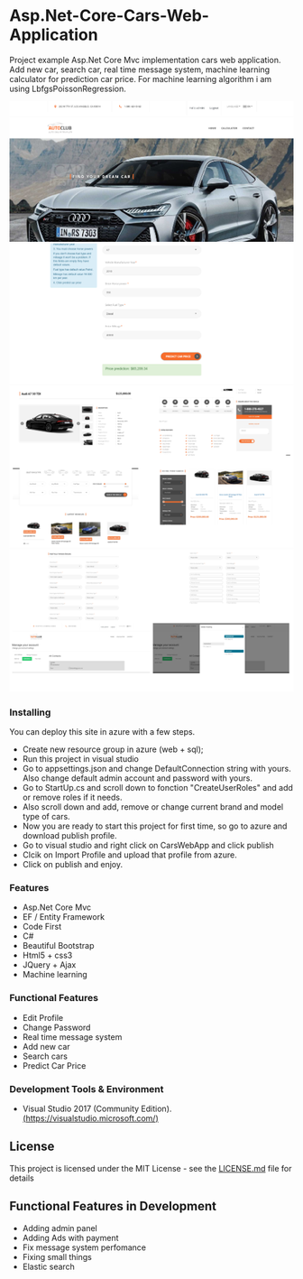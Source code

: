 # Asp.Net-Core-Cars-Web-Application

Project example Asp.Net Core Mvc implementation cars web application.
Add new car, search car, real time message system, machine learning calculator for prediction car price.
For machine learning algorithm i am using LbfgsPoissonRegression.

![inventory](https://github.com/deyanstoyanov10/Cars-Web-Application/blob/master/CarsWebApp/wwwroot/images/main.png)
![inventory](https://github.com/deyanstoyanov10/Cars-Web-Application/blob/master/CarsWebApp/wwwroot/images/calculator.png)
![inventory](https://github.com/deyanstoyanov10/Cars-Web-Application/blob/master/CarsWebApp/wwwroot/images/functionsOne.jpg)
![inventory](https://github.com/deyanstoyanov10/Cars-Web-Application/blob/master/CarsWebApp/wwwroot/images/functionsTwo.jpg)


### Installing

You can deploy this site in azure with a few steps.

* Create new resource group in azure (web + sql);
* Run this project in visual studio
* Go to appsettings.json and change DefaultConnection string with yours. Also change default admin account and password with yours.
* Go to StartUp.cs and scroll down to fonction "CreateUserRoles" and add or remove roles if it needs.
* Also scroll down and add, remove or change current brand and model type of cars.
* Now you are ready to start this project for first time, so go to azure and download publish profile.
* Go to visual studio and right click on CarsWebApp and click publish
* Clcik on Import Profile and upload that profile from azure.
* Click on publish and enjoy.

### Features

* Asp.Net Core Mvc
* EF / Entity Framework
* Code First
* C#
* Beautiful Bootstrap
* Html5 + css3
* JQuery + Ajax
* Machine learning

### Functional Features

* Edit Profile
* Change Password
* Real time message system
* Add new car
* Search cars
* Predict Car Price

### Development Tools & Environment

* Visual Studio 2017 (Community Edition). [(https://visualstudio.microsoft.com/)](https://visualstudio.microsoft.com/)

## License

This project is licensed under the MIT License - see the [LICENSE.md](LICENSE.md) file for details

## Functional Features in Development

* Adding admin panel
* Adding Ads with payment
* Fix message system perfomance
* Fixing small things
* Elastic search
